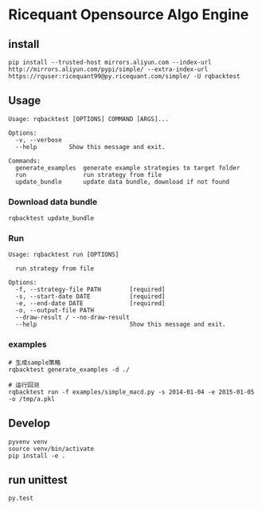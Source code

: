 # Ricequant Opensource Algo Engine

## install
```
pip install --trusted-host mirrors.aliyun.com --index-url http://mirrors.aliyun.com/pypi/simple/ --extra-index-url https://rquser:ricequant99@py.ricequant.com/simple/ -U rqbacktest
```

## Usage

```
Usage: rqbacktest [OPTIONS] COMMAND [ARGS]...

Options:
  -v, --verbose
  --help         Show this message and exit.

Commands:
  generate_examples  generate example strategies to target folder
  run                run strategy from file
  update_bundle      update data bundle, download if not found
```

### Download data bundle

```
rqbacktest update_bundle
```

### Run
```
Usage: rqbacktest run [OPTIONS]

  run strategy from file

Options:
  -f, --strategy-file PATH        [required]
  -s, --start-date DATE           [required]
  -e, --end-date DATE             [required]
  -o, --output-file PATH
  --draw-result / --no-draw-result
  --help                          Show this message and exit.
```

### examples
```
# 生成sample策略
rqbacktest generate_examples -d ./

# 运行回测
rqbacktest run -f examples/simple_macd.py -s 2014-01-04 -e 2015-01-05 -o /tmp/a.pkl
```


## Develop
```
pyvenv venv
source venv/bin/activate
pip install -e .
```

## run unittest
```
py.test
```
